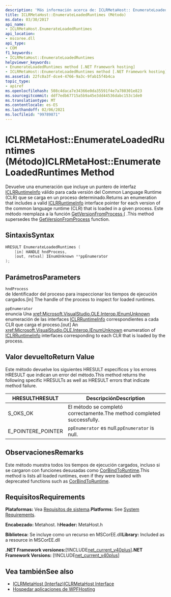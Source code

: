 ```yaml
---
description: 'Más información acerca de: ICLRMetaHost:: EnumerateLoadedRuntimes (método)'
title: ICLRMetaHost::EnumerateLoadedRuntimes (Método)
ms.date: 03/30/2017
api_name:
- ICLRMetaHost.EnumerateLoadedRuntimes
api_location:
- mscoree.dll
api_type:
- COM
f1_keywords:
- ICLRMetaHost::EnumerateLoadedRuntimes
helpviewer_keywords:
- EnumerateLoadedRuntimes method [.NET Framework hosting]
- ICLRMetaHost::EnumerateLoadedRuntimes method [.NET Framework hosting]
ms.assetid: 22fc0a3f-dce4-4766-9a3c-9fab15f4b4ca
topic_type:
- apiref
ms.openlocfilehash: 508c4daca7e34366e0da35591f4e7a780301e823
ms.sourcegitcommit: ddf7edb67715a5b9a45e3dd44536dabc153c1de0
ms.translationtype: MT
ms.contentlocale: es-ES
ms.lasthandoff: 02/06/2021
ms.locfileid: "99789871"
---
```

# <a name="iclrmetahostenumerateloadedruntimes-method"></a><span data-ttu-id="097e6-103">ICLRMetaHost::EnumerateLoadedRuntimes (Método)</span><span class="sxs-lookup"><span data-stu-id="097e6-103">ICLRMetaHost::EnumerateLoadedRuntimes Method</span></span>

<span data-ttu-id="097e6-104">Devuelve una enumeración que incluye un puntero de interfaz [ICLRRuntimeInfo](iclrruntimeinfo-interface.md) válido para cada versión del Common Language Runtime (CLR) que se carga en un proceso determinado.</span><span class="sxs-lookup"><span data-stu-id="097e6-104">Returns an enumeration that includes a valid [ICLRRuntimeInfo](iclrruntimeinfo-interface.md) interface pointer for each version of the common language runtime (CLR) that is loaded in a given process.</span></span> <span data-ttu-id="097e6-105">Este método reemplaza a la función [GetVersionFromProcess (](getversionfromprocess-function.md) .</span><span class="sxs-lookup"><span data-stu-id="097e6-105">This method supersedes the [GetVersionFromProcess](getversionfromprocess-function.md) function.</span></span>  
  
## <a name="syntax"></a><span data-ttu-id="097e6-106">Sintaxis</span><span class="sxs-lookup"><span data-stu-id="097e6-106">Syntax</span></span>  
  
```cpp  
HRESULT EnumerateLoadedRuntimes (  
    [in] HANDLE hndProcess,  
    [out, retval] IEnumUnknown **ppEnumerator  
);  
```  
  
## <a name="parameters"></a><span data-ttu-id="097e6-107">Parámetros</span><span class="sxs-lookup"><span data-stu-id="097e6-107">Parameters</span></span>  

 `hndProcess`  
 <span data-ttu-id="097e6-108">de Identificador del proceso para inspeccionar los tiempos de ejecución cargados.</span><span class="sxs-lookup"><span data-stu-id="097e6-108">[in] The handle of the process to inspect for loaded runtimes.</span></span>  
  
 `ppEnumerator`  
 <span data-ttu-id="097e6-109">enuncia Una <xref:Microsoft.VisualStudio.OLE.Interop.IEnumUnknown> enumeración de las interfaces [ICLRRuntimeInfo](iclrruntimeinfo-interface.md) correspondientes a cada CLR que carga el proceso.</span><span class="sxs-lookup"><span data-stu-id="097e6-109">[out] An <xref:Microsoft.VisualStudio.OLE.Interop.IEnumUnknown> enumeration of [ICLRRuntimeInfo](iclrruntimeinfo-interface.md) interfaces corresponding to each CLR that is loaded by the process.</span></span>  
  
## <a name="return-value"></a><span data-ttu-id="097e6-110">Valor devuelto</span><span class="sxs-lookup"><span data-stu-id="097e6-110">Return Value</span></span>  

 <span data-ttu-id="097e6-111">Este método devuelve los siguientes HRESULT específicos y los errores HRESULT que indican un error del método.</span><span class="sxs-lookup"><span data-stu-id="097e6-111">This method returns the following specific HRESULTs as well as HRESULT errors that indicate method failure.</span></span>  
  
|<span data-ttu-id="097e6-112">HRESULT</span><span class="sxs-lookup"><span data-stu-id="097e6-112">HRESULT</span></span>|<span data-ttu-id="097e6-113">Descripción</span><span class="sxs-lookup"><span data-stu-id="097e6-113">Description</span></span>|  
|-------------|-----------------|  
|<span data-ttu-id="097e6-114">S_OK</span><span class="sxs-lookup"><span data-stu-id="097e6-114">S_OK</span></span>|<span data-ttu-id="097e6-115">El método se completó correctamente.</span><span class="sxs-lookup"><span data-stu-id="097e6-115">The method completed successfully.</span></span>|  
|<span data-ttu-id="097e6-116">E_POINTER</span><span class="sxs-lookup"><span data-stu-id="097e6-116">E_POINTER</span></span>|<span data-ttu-id="097e6-117">`ppEnumerator` es null.</span><span class="sxs-lookup"><span data-stu-id="097e6-117">`ppEnumerator` is null.</span></span>|  
  
## <a name="remarks"></a><span data-ttu-id="097e6-118">Observaciones</span><span class="sxs-lookup"><span data-stu-id="097e6-118">Remarks</span></span>  

 <span data-ttu-id="097e6-119">Este método muestra todos los tiempos de ejecución cargados, incluso si se cargaron con funciones desusadas como [CorBindToRuntime](corbindtoruntime-function.md).</span><span class="sxs-lookup"><span data-stu-id="097e6-119">This method is lists all loaded runtimes, even if they were loaded with deprecated functions such as [CorBindToRuntime](corbindtoruntime-function.md).</span></span>  
  
## <a name="requirements"></a><span data-ttu-id="097e6-120">Requisitos</span><span class="sxs-lookup"><span data-stu-id="097e6-120">Requirements</span></span>  

 <span data-ttu-id="097e6-121">**Plataformas:** Vea [Requisitos de sistema](../../get-started/system-requirements.md).</span><span class="sxs-lookup"><span data-stu-id="097e6-121">**Platforms:** See [System Requirements](../../get-started/system-requirements.md).</span></span>  
  
 <span data-ttu-id="097e6-122">**Encabezado:** Metahost. h</span><span class="sxs-lookup"><span data-stu-id="097e6-122">**Header:** MetaHost.h</span></span>  
  
 <span data-ttu-id="097e6-123">**Biblioteca:** Se incluye como un recurso en MSCorEE.dll</span><span class="sxs-lookup"><span data-stu-id="097e6-123">**Library:** Included as a resource in MSCorEE.dll</span></span>  
  
 <span data-ttu-id="097e6-124">**.NET Framework versiones:**[!INCLUDE[net_current_v40plus](../../../../includes/net-current-v40plus-md.md)]</span><span class="sxs-lookup"><span data-stu-id="097e6-124">**.NET Framework Versions:** [!INCLUDE[net_current_v40plus](../../../../includes/net-current-v40plus-md.md)]</span></span>  
  
## <a name="see-also"></a><span data-ttu-id="097e6-125">Vea también</span><span class="sxs-lookup"><span data-stu-id="097e6-125">See also</span></span>

- [<span data-ttu-id="097e6-126">ICLRMetaHost (Interfaz)</span><span class="sxs-lookup"><span data-stu-id="097e6-126">ICLRMetaHost Interface</span></span>](iclrmetahost-interface.md)
- [<span data-ttu-id="097e6-127">Hospedar aplicaciones de WPF</span><span class="sxs-lookup"><span data-stu-id="097e6-127">Hosting</span></span>](index.md)
